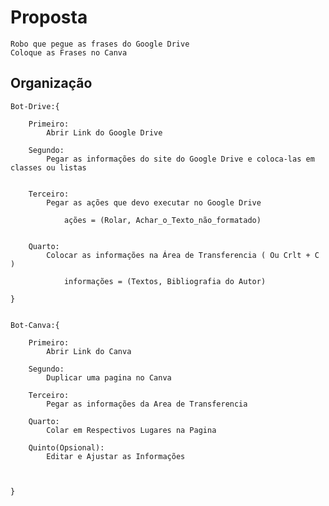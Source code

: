 # Proposta
    Robo que pegue as frases do Google Drive
    Coloque as Frases no Canva

## Organização
    
    Bot-Drive:{
    
        Primeiro:
            Abrir Link do Google Drive
        
        Segundo:
            Pegar as informações do site do Google Drive e coloca-las em classes ou listas

    
        Terceiro:
            Pegar as ações que devo executar no Google Drive

                ações = (Rolar, Achar_o_Texto_não_formatado)

    
        Quarto:
            Colocar as informações na Área de Transferencia ( Ou Crlt + C ) 

                informações = (Textos, Bibliografia do Autor)

    }


    Bot-Canva:{

        Primeiro:
            Abrir Link do Canva

        Segundo:
            Duplicar uma pagina no Canva
        
        Terceiro:
            Pegar as informações da Area de Transferencia

        Quarto:
            Colar em Respectivos Lugares na Pagina

        Quinto(Opsional):
            Editar e Ajustar as Informações 

    
    
    }